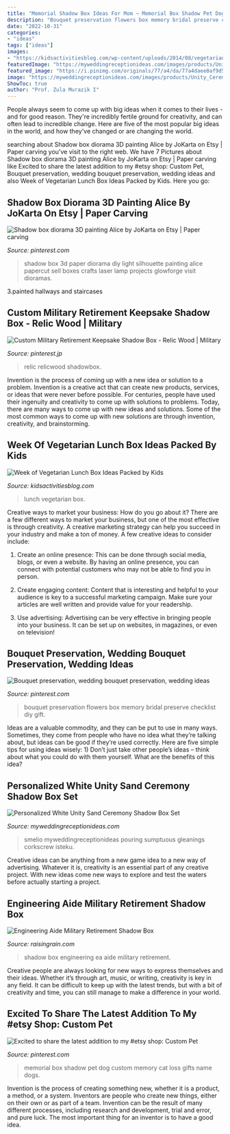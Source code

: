 ```yaml
---
title: "Memorial Shadow Box Ideas For Mom ~ Memorial Box Shadow Pet Dog Custom Memory Cat Loss Gifts Name Dogs"
description: "Bouquet preservation flowers box memory bridal preserve checklist diy gift"
date: "2022-10-31"
categories:
- "ideas"
tags: ["ideas"]
images:
- "https://kidsactivitiesblog.com/wp-content/uploads/2014/08/vegetarian-lunch-box-ideas.jpg"
featuredImage: "https://myweddingreceptionideas.com/images/products/Unity_Ceremony/3917w_white_shadow_box_unity_ceremony_set_original_lg.jpg"
featured_image: "https://i.pinimg.com/originals/77/a4/da/77a4daee0af9d58c05de71d6cb033b48.jpg"
image: "https://myweddingreceptionideas.com/images/products/Unity_Ceremony/3917w_white_shadow_box_unity_ceremony_set_original_lg.jpg"
ShowToc: true
author: "Prof. Zula Murazik I"
---
```



People always seem to come up with big ideas when it comes to their lives - and for good reason. They're incredibly fertile ground for creativity, and can often lead to incredible change. Here are five of the most popular big ideas in the world, and how they've changed or are changing the world.

	

		
searching about Shadow box diorama 3D painting Alice by JoKarta on Etsy | Paper carving you've visit to the right web. We have 7 Pictures about Shadow box diorama 3D painting Alice by JoKarta on Etsy | Paper carving like Excited to share the latest addition to my #etsy shop: Custom Pet, Bouquet preservation, wedding bouquet preservation, wedding ideas and also Week of Vegetarian Lunch Box Ideas Packed by Kids. Here you go:
		
    
## Shadow Box Diorama 3D Painting Alice By JoKarta On Etsy | Paper Carving

<img loading=lazy src="https://i.pinimg.com/736x/95/04/55/9504553c34584fd98b7c6aee0d998484--d-painting-shadow-box.jpg" onerror="this.onerror=null;this.src='https://tse2.mm.bing.net/th?id=OIP.HDVLKZX70xrwlHp-pnaGfAHaJ3&amp;pid=15.1';" alt="Shadow box diorama 3D painting Alice by JoKarta on Etsy | Paper carving">

_Source: pinterest.com_

>shadow box 3d paper diorama diy light silhouette painting alice papercut sell boxes crafts laser lamp projects glowforge visit dioramas. 

	

3.painted hallways and staircases

    
## Custom Military Retirement Keepsake Shadow Box - Relic Wood | Military

<img loading=lazy src="https://i.pinimg.com/736x/2a/f8/f8/2af8f8f8dd4a0d89a912d689ca6cce98.jpg" onerror="this.onerror=null;this.src='https://tse3.mm.bing.net/th?id=OIP.PbOLWfDD0LDi0IdmxW1yuwHaJ3&amp;pid=15.1';" alt="Custom Military Retirement Keepsake Shadow Box - Relic Wood | Military">

_Source: pinterest.jp_

>relic relicwood shadowbox. 

	

Invention is the process of coming up with a new idea or solution to a problem. Invention is a creative act that can create new products, services, or ideas that were never before possible. For centuries, people have used their ingenuity and creativity to come up with solutions to problems. Today, there are many ways to come up with new ideas and solutions. Some of the most common ways to come up with new solutions are through invention, creativity, and brainstorming.

    
## Week Of Vegetarian Lunch Box Ideas Packed By Kids

<img loading=lazy src="https://kidsactivitiesblog.com/wp-content/uploads/2014/08/vegetarian-lunch-box-ideas.jpg" onerror="this.onerror=null;this.src='https://tse3.mm.bing.net/th?id=OIP.e-QLtQNIu-PUSLsxxl181QHaLG&amp;pid=15.1';" alt="Week of Vegetarian Lunch Box Ideas Packed by Kids">

_Source: kidsactivitiesblog.com_

>lunch vegetarian box. 

	

Creative ways to market your business: How do you go about it?
There are a few different ways to market your business, but one of the most effective is through creativity. A creative marketing strategy can help you succeed in your industry and make a ton of money. A few creative ideas to consider include: 
1. Create an online presence: This can be done through social media, blogs, or even a website. By having an online presence, you can connect with potential customers who may not be able to find you in person. 

2. Create engaging content: Content that is interesting and helpful to your audience is key to a successful marketing campaign. Make sure your articles are well written and provide value for your readership. 

3. Use advertising: Advertising can be very effective in bringing people into your business. It can be set up on websites, in magazines, or even on television!

    
## Bouquet Preservation, Wedding Bouquet Preservation, Wedding Ideas

<img loading=lazy src="https://i.pinimg.com/originals/77/a4/da/77a4daee0af9d58c05de71d6cb033b48.jpg" onerror="this.onerror=null;this.src='https://tse2.mm.bing.net/th?id=OIP.Sah9hwHUBYtoWGmRSpl3vgHaJ4&amp;pid=15.1';" alt="Bouquet preservation, wedding bouquet preservation, wedding ideas">

_Source: pinterest.com_

>bouquet preservation flowers box memory bridal preserve checklist diy gift. 

	

Ideas are a valuable commodity, and they can be put to use in many ways. Sometimes, they come from people who have no idea what they’re talking about, but ideas can be good if they’re used correctly. Here are five simple tips for using ideas wisely: 1) Don’t just take other people’s ideas – think about what you could do with them yourself. What are the benefits of this idea?

    
## Personalized White Unity Sand Ceremony Shadow Box Set

<img loading=lazy src="https://myweddingreceptionideas.com/images/products/Unity_Ceremony/3917w_white_shadow_box_unity_ceremony_set_original_lg.jpg" onerror="this.onerror=null;this.src='https://tse3.mm.bing.net/th?id=OIP.fVvZ0vHqKrC-fp-aUFcUgQHaHa&amp;pid=15.1';" alt="Personalized White Unity Sand Ceremony Shadow Box Set">

_Source: myweddingreceptionideas.com_

>smelio myweddingreceptionideas pouring sumptuous gleanings corkscrew isteku. 

	

Creative ideas can be anything from a new game idea to a new way of advertising. Whatever it is, creativity is an essential part of any creative project. With new ideas come new ways to explore and test the waters before actually starting a project.

    
## Engineering Aide Military Retirement Shadow Box

<img loading=lazy src="https://www.raisingrain.com/uploads/2/1/2/9/21291404/s276376470948382617_p97_i7_w555.jpeg" onerror="this.onerror=null;this.src='https://tse2.mm.bing.net/th?id=OIP.zVX_9Mbi3vw-5NF1ASYrOwHaMz&amp;pid=15.1';" alt="Engineering Aide Military Retirement Shadow Box">

_Source: raisingrain.com_

>shadow box engineering ea aide military retirement. 

	

Creative people are always looking for new ways to express themselves and their ideas. Whether it’s through art, music, or writing, creativity is key in any field. It can be difficult to keep up with the latest trends, but with a bit of creativity and time, you can still manage to make a difference in your world.

    
## Excited To Share The Latest Addition To My #etsy Shop: Custom Pet

<img loading=lazy src="https://i.pinimg.com/736x/70/7f/64/707f640fcce9a4ab1b93c921b8d6c0a4.jpg" onerror="this.onerror=null;this.src='https://tse1.mm.bing.net/th?id=OIP.Z5E8jlr3Vxwfiha9lSFSUgHaJ3&amp;pid=15.1';" alt="Excited to share the latest addition to my #etsy shop: Custom Pet">

_Source: pinterest.com_

>memorial box shadow pet dog custom memory cat loss gifts name dogs. 

	

Invention is the process of creating something new, whether it is a product, a method, or a system. Inventors are people who create new things, either on their own or as part of a team. Invention can be the result of many different processes, including research and development, trial and error, and pure luck. The most important thing for an inventor is to have a good idea.

